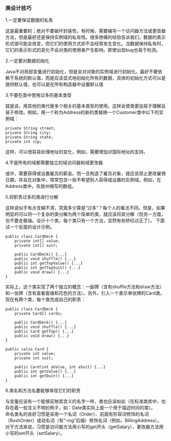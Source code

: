 ### 类设计技巧

1.一定要保证数据的私有

这是最重要的；绝对不要破坏封装性。有时候，需要编写一个访问器方法或更改器方法，但是最好还是保持实例域的私有性。很多惨痛的经验告诉我们，数据的表示形式很可能会改变，但它们的使用方式却不会经常发生变化。当数据保持私有时，它们的表示形式的变化不会对类的使用者产生影响，即使出现bug也易于检测。

2.一定要对数据初始化

Java不对局部变量进行初始化，但是会对对象的实例域进行初始化。最好不要依赖于系统的默认值，而是应该显式地初始化所有的数据，具体的初始化方式可以是提供默认值，也可以是在所有构造器中设置默认值

3.不要在类中使用过多的基本类型

就是说，用其他的类代替多个相关的基本类型的使用。这样会使类更加易于理解且易于修改。例如，用一个称为Address的新的类替换一个Customer类中以下的实例域：
	
	private String street;
	private String city;
	private String state;
	private int zip;
	
这样，可以很容易处理地址的变化，例如，需要增加对国际地址的支持。

4.不是所有的域都需要独立的域访问器和域更改器

或许，需要获得或设置雇员的薪金。而一旦构造了雇员对象，就应该禁止更改雇佣日期，并且在对象中，常常包含一些不希望别人获得或设置的实例域，例如，在Address类中，存放州缩写的数组。

5.将职责过多的类进行分解

这样说似乎有点含糊不清，究竟多少算是“过多”？每个人的看法不同。但是，如果明显的可以将一个复杂的类分解为两个简单的类，就应该将其分解（但另一方面，也不要走极端。设计十个类，每个类只有一个方法，显然有些矫枉过正了）。
下面试一个反面的设计示例。

	public class CardDeck {
		private int[] value;
		private int[] suit;
		
		public CardDeck() {...}
		public void shuffle() {...}
		public int getTopValue() {...}
		public int getTopSuit() {...}
		public void draw() {...}
	}
	
实际上，这个类实现了两个独立的概念：一副牌（含有shuffle方法和draw方法）和一张牌（含有查看面值和花色的方法）。另外，引入一个表示单张牌的Card类。现在有两个类，每个类完成自己的职责：

	public class CardDeck {
		private Card[] cards;
		
		public CardDeck() {...}
		public void shuffle() {...}
		public Card getTop() {...}
		public void draw() {...}
	}
	
	public calss Card {
		private int value;
		private int suit;
		
		public Card(int aValue, int aSuit) {...}
		public int getValue() {...}
		public int getDuit() {...}
	}
	
6.类名和方法名要能够体现它们的职责

与变量应该有一个能够反映其含义的名字一样，类也应该如此（在标准类库中，也存在着一些含义不明的例子，如：Date类实际上是一个用于描述时间的类）。  
命名类名的良好习惯是采用一个名词（Order）、前面有形容词修饰的名词（RushOrder）或动名词（有“-ing”后缀）修饰名词（例如，BillingAddress）。对于方法来说，习惯是访问器方法用小写的get开头（getSalary），更改器方法用小写的set开头（setSalary）。
